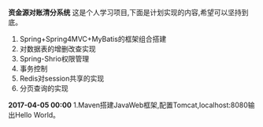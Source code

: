 **资金源对账清分系统**
这是个人学习项目,下面是计划实现的内容,希望可以坚持到底。
1. Spring+Spring4MVC+MyBatis的框架组合搭建
2. 对数据表的增删改查实现
3. Spring-Shrio权限管理
4. 事务控制
5. Redis对session共享的实现
6. 分页查询的实现




**2017-04-05 00:00**
1.Maven搭建JavaWeb框架,配置Tomcat,localhost:8080输出Hello World。

